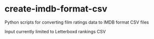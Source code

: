# create-imdb-format-csv
Python scripts for converting film ratings data to IMDB format CSV files

Input currently limited to Letterboxd rankings CSV
